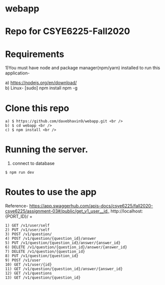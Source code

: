 # webapp
# Repo for CSYE6225-Fall2020

# Requirements
1)You must have node and package manager(npm/yarn) installed to run this application-
	
 a) https://nodejs.org/en/download/ <br />
 b) Linux- [sudo] npm install npm -g
 
 
# Clone this repo
```
a) $ https://github.com/davebhavin9/webapp.git <br />
b) $ cd webapp <br />
c) $ npm install <br />

```
# Running the server.
1) connect to database
```
$ npm run dev
```

# Routes to use the app
Reference- https://app.swaggerhub.com/apis-docs/csye6225/fall2020-csye6225/assignment-03#/public/get_v1_user__id_
http://localhost:{PORT_ID}/ +
```
1) GET /v1/user/self
2) PUT /v1/user/self
3) POST /v1/question/
4) POST /v1/question/{question_id}/answer
5) PUT /v1/question/{question_id}/answer/{answer_id}
6) DELETE /v1/question/{question_id}/answer/{answer_id}
7) DELETE /v1/question/{question_id}
8) PUT /v1/question/{question_id}
9) POST /v1/user
10) GET /v1/user/{id}
11) GET /v1/question/{question_id}/answer/{answer_id}
12) GET /v1/questions
13) GET /v1/question/{question_id}
```
